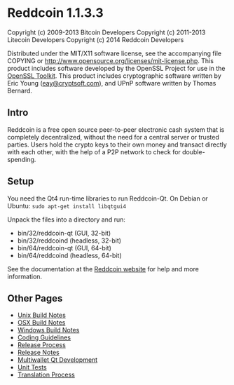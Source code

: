 Reddcoin 1.1.3.3
================

Copyright (c) 2009-2013 Bitcoin Developers
Copyright (c) 2011-2013 Litecoin Developers
Copyright (c) 2014 Reddcoin Developers

Distributed under the MIT/X11 software license, see the accompanying
file COPYING or http://www.opensource.org/licenses/mit-license.php.
This product includes software developed by the OpenSSL Project for use in the [OpenSSL Toolkit](http://www.openssl.org/). This product includes
cryptographic software written by Eric Young ([eay@cryptsoft.com](mailto:eay@cryptsoft.com)), and UPnP software written by Thomas Bernard.


Intro
---------------------
Reddcoin is a free open source peer-to-peer electronic cash system that is
completely decentralized, without the need for a central server or trusted
parties.  Users hold the crypto keys to their own money and transact directly
with each other, with the help of a P2P network to check for double-spending.


Setup
---------------------
You need the Qt4 run-time libraries to run Reddcoin-Qt. On Debian or Ubuntu:
	`sudo apt-get install libqtgui4`

Unpack the files into a directory and run:

- bin/32/reddcoin-qt (GUI, 32-bit)
- bin/32/reddcoind (headless, 32-bit)
- bin/64/reddcoin-qt (GUI, 64-bit)
- bin/64/reddcoind (headless, 64-bit)

See the documentation at the [Reddcoin website](http://www.reddcoin.com)
for help and more information.


Other Pages
---------------------
- [Unix Build Notes](build-unix.md)
- [OSX Build Notes](build-osx.md)
- [Windows Build Notes](build-msw.md)
- [Coding Guidelines](coding.md)
- [Release Process](release-process.md)
- [Release Notes](release-notes.md)
- [Multiwallet Qt Development](multiwallet-qt.md)
- [Unit Tests](unit-tests.md)
- [Translation Process](translation_process.md)
